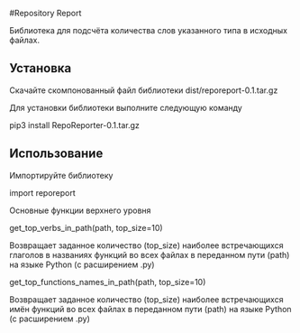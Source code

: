 #Repository Report

Библиотека для подсчёта количества слов указанного типа в исходных файлах.

## Установка

Скачайте скомпонованный файл библиотеки dist/reporeport-0.1.tar.gz 

Для установки библиотеки выполните следующую команду

pip3 install RepoReporter-0.1.tar.gz

## Использование

Импортируйте библиотеку

import reporeport

Основные функции верхнего уровня

get_top_verbs_in_path(path, top_size=10)

Возвращает заданное количество (top_size) наиболее встречающихся глаголов 
в названиях функций во всех файлах в переданном пути (path)
на языке Python (с расширением .py)    

get_top_functions_names_in_path(path, top_size=10)

Возвращает заданное количество (top_size) наиболее встречающихся имён 
функций во всех файлах в переданном пути (path) на языке Python (с расширением .py)    
